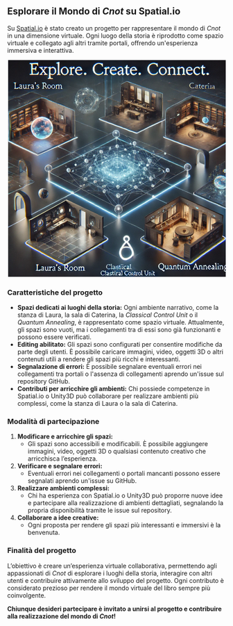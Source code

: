 ## Esplorare il Mondo di *Cnot* su Spatial.io

Su [Spatial.io](https://www.spatial.io/s/Cnot-Presentazione-6777f2362fa1edbc86c3b351?share=254166736093461738) è stato creato un progetto per rappresentare il mondo di *Cnot* in una dimensione virtuale. Ogni luogo della storia è riprodotto come spazio virtuale e collegato agli altri tramite portali, offrendo un'esperienza immersiva e interattiva.

![CNOT Banner](artwork/cnotworlds.png)

### Caratteristiche del progetto

- **Spazi dedicati ai luoghi della storia:** Ogni ambiente narrativo, come la stanza di Laura, la sala di Caterina, la *Classical Control Unit* o il *Quantum Annealing*, è rappresentato come spazio virtuale. Attualmente, gli spazi sono vuoti, ma i collegamenti tra di essi sono già funzionanti e possono essere verificati.
- **Editing abilitato:** Gli spazi sono configurati per consentire modifiche da parte degli utenti. È possibile caricare immagini, video, oggetti 3D o altri contenuti utili a rendere gli spazi più ricchi e interessanti.
- **Segnalazione di errori:** È possibile segnalare eventuali errori nei collegamenti tra portali o l'assenza di collegamenti aprendo un'issue sul repository GitHub.
- **Contributi per arricchire gli ambienti:** Chi possiede competenze in Spatial.io o Unity3D può collaborare per realizzare ambienti più complessi, come la stanza di Laura o la sala di Caterina.

### Modalità di partecipazione

1. **Modificare e arricchire gli spazi:**
   - Gli spazi sono accessibili e modificabili. È possibile aggiungere immagini, video, oggetti 3D o qualsiasi contenuto creativo che arricchisca l’esperienza.
2. **Verificare e segnalare errori:** 
   - Eventuali errori nei collegamenti o portali mancanti possono essere segnalati aprendo un'issue su GitHub.
3. **Realizzare ambienti complessi:**
   - Chi ha esperienza con Spatial.io o Unity3D può proporre nuove idee e partecipare alla realizzazione di ambienti dettagliati, segnalando la propria disponibilità tramite le issue sul repository.
4. **Collaborare a idee creative:** 
   - Ogni proposta per rendere gli spazi più interessanti e immersivi è la benvenuta.

### Finalità del progetto

L’obiettivo è creare un’esperienza virtuale collaborativa, permettendo agli appassionati di *Cnot* di esplorare i luoghi della storia, interagire con altri utenti e contribuire attivamente allo sviluppo del progetto. Ogni contributo è considerato prezioso per rendere il mondo virtuale del libro sempre più coinvolgente.

**Chiunque desideri partecipare è invitato a unirsi al progetto e contribuire alla realizzazione del mondo di *Cnot*!**
